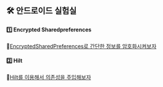 ## 🛠 안드로이드 실험실  
#### 1️⃣ Encrypted Sharedpreferences  
🔐[EncryptedSharedPreferences로 간단한 정보를 암호화시켜보자](https://blog.naver.com/04_20am/223263009609)  

#### 2️⃣ Hilt  
🔗[Hilt를 이용해서 의존성을 주입해보자]()
